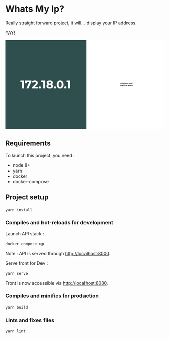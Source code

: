 # Whats My Ip?

Really straight forward project, it will... display your IP address.

YAY!

![preview](https://github.com/thomas-leroy/whatsMyIp/blob/master/screenshot.png?raw=true)

## Requirements

To launch this project, you need :

- node 8+
- yarn
- docker
- docker-compose

## Project setup

```bash
yarn install
```

### Compiles and hot-reloads for development

Launch API stack :

```bash
docker-compose up
```

Note : API is served through <http://localhost:8000>.

Serve front for Dev :

```bash
yarn serve
```

Front is now accessible via <http://localhost:8080>.

### Compiles and minifies for production

```bash
yarn build
```

### Lints and fixes files

```bash
yarn lint
```
